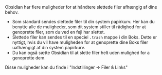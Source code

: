 Obsidian har flere muligheder for at håndtere slettede filer afhængig af dine behov.

- Som standard sendes slettede filer til din system papirkurv. Her kan du benytte alle de muligheder, som dit system stiller til rådighed for at genoprette filer, som du ved en fejl har slettet.
- Slettede filer kan sendes til en speciel `.trash` mappe i din Boks. Dette er nyttigt, hvis du vil have muligheden for at genoprette dine Boks filer uafhængigt af din system papirkurv.
- Du kan også sætte Obsidian til at slette filer helt uden mulighed for a genoprette dem.

Disse muligheder kan du finde i "Indstillinger -> Filer & Links"
